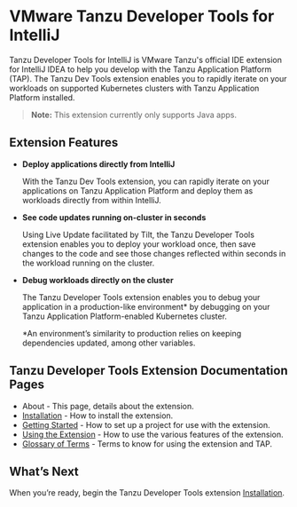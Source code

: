 # VMware Tanzu Developer Tools for IntelliJ

Tanzu Developer Tools for IntelliJ is VMware Tanzu's official IDE extension for IntelliJ IDEA to help you develop with the Tanzu Application Platform (TAP). The Tanzu Dev Tools extension enables you to rapidly iterate on your workloads on supported Kubernetes clusters with Tanzu Application Platform installed.

> **Note:** This extension currently only supports Java apps.

## <a id="extension-features"></a> Extension Features

- **Deploy applications directly from IntelliJ**

    With the Tanzu Dev Tools extension, you can rapidly iterate on your applications on Tanzu Application Platform and deploy them as workloads directly from within IntelliJ.

- **See code updates running on-cluster in seconds**

    Using Live Update facilitated by Tilt, the Tanzu Developer Tools extension enables you to deploy your workload once, then save changes to the code and see those changes reflected within seconds in the workload running on the cluster.

- **Debug workloads directly on the cluster**

    The Tanzu Developer Tools extension enables you to debug your application in a production-like environment* by debugging on your Tanzu Application Platform-enabled Kubernetes cluster.

    *An environment’s similarity to production relies on keeping dependencies updated, among other variables.

## <a id="tanzu-developer-tools-extension-documentation-pages"></a> Tanzu Developer Tools Extension Documentation Pages

- About - This page, details about the extension.
- [Installation](installation.md) - How to install the extension.
- [Getting Started](getting-started.md) - How to set up a project for use with the extension.
- [Using the Extension](using-the-extension.md) - How to use the various features of the extension.
- [Glossary of Terms](glossary.md) - Terms to know for using the extension and TAP.

## <a id="whats-next"></a> What’s Next

When you’re ready, begin the Tanzu Developer Tools extension [Installation](installation.html).
